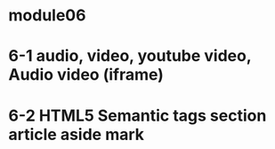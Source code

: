 # module06

# 6-1 audio, video, youtube video, Audio video (iframe)
# 6-2 HTML5 Semantic tags section article aside mark

